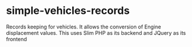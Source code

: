 # simple-vehicles-records
Records keeping for vehicles. It allows the conversion of Engine displacement values. This uses Slim PHP as its backend and JQuery as its frontend

